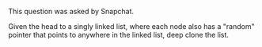 This question was asked by Snapchat.

Given the head to a singly linked list, where each node also has a "random" pointer that points to anywhere in the linked list, deep clone the list.
